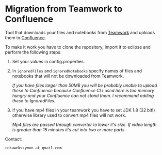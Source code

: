 # Migration from Teamwork to Confluence


Tool that downloads your files and notebooks from [Teamwork](https://www.teamwork.com/) and uploads them to [Confluence](https://confluence.atlassian.com/). 


To make it work you have to clone the repository, import it to eclipse and perform the following steps:

1. Set your values in config.properties.

2. In `ignoredFiles` and `ignoredNotebooks` specify names of files and notebooks that will not be downloaded from Teamwork.
    
    *If you have files larger than 50MB  you will be probably unable to upload these to Confluence because Confluence CLI used here is too memory hungry and your Confluence can not stand them. I recommend adding these to IgnoredFiles.*

3. If you have mp4 files in your teamwork you have to set JDK 1.8 (32 bit!) otherwise library used to convert mp4 files will not work.

    *Mp4 files are passed through converter to lower it's size. If video length is greater than 18 minutes it's cut into two or more parts.* 

Contact:
    
    rekawekszymon at gmail.com